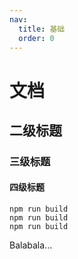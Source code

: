 ```yaml
---
nav:
  title: 基础
  order: 0
---
```


# 文档

## 二级标题

### 三级标题

#### 四级标题

```
npm run build
npm run build
npm run build
```

Balabala...
